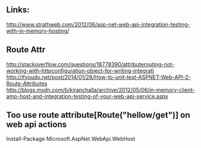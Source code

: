 
Links:
------
http://www.strathweb.com/2012/06/asp-net-web-api-integration-testing-with-in-memory-hosting/


Route Attr
---------
http://stackoverflow.com/questions/18778390/attributerouting-not-working-with-httpconfiguration-object-for-writing-integrati
http://ifyoudo.net/post/2014/01/28/How-to-unit-test-ASPNET-Web-API-2-Route-Attributes
http://blogs.msdn.com/b/kiranchalla/archive/2012/05/06/in-memory-client-amp-host-and-integration-testing-of-your-web-api-service.aspx


Too use route attribute[Route("hellow/get")] on web api actions
---------------------------------------------------------------
Install-Package Microsoft.AspNet.WebApi.WebHost
